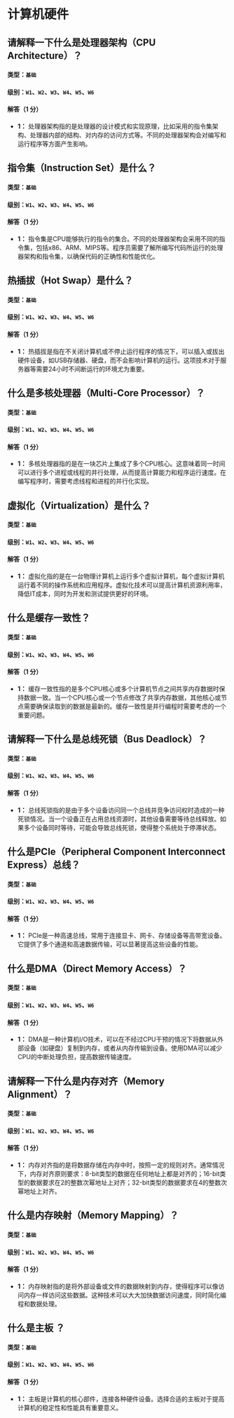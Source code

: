 # 计算机硬件

## 请解释一下什么是处理器架构（CPU Architecture）？

#### 类型：`基础`

#### 级别：`W1`、`W2`、`W3`、`W4`、`W5`、`W6`

#### 解答（1 分）

- **1：** 处理器架构指的是处理器的设计模式和实现原理，比如采用的指令集架构、处理器内部的结构、对内存的访问方式等。不同的处理器架构会对编写和运行程序等方面产生影响。

## 指令集（Instruction Set）是什么？

#### 类型：`基础`

#### 级别：`W1`、`W2`、`W3`、`W4`、`W5`、`W6`

#### 解答（1 分）

- **1：** 指令集是CPU能够执行的指令的集合。不同的处理器架构会采用不同的指令集，包括x86、ARM、MIPS等。程序员需要了解所编写代码所运行的处理器架构和指令集，以确保代码的正确性和性能优化。

## 热插拔（Hot Swap）是什么？

#### 类型：`基础`

#### 级别：`W1`、`W2`、`W3`、`W4`、`W5`、`W6`

#### 解答（1 分）

- **1：** 热插拔是指在不关闭计算机或不停止运行程序的情况下，可以插入或拔出硬件设备，如USB存储器、硬盘，而不会影响计算机的运行。这项技术对于服务器等需要24小时不间断运行的环境尤为重要。

## 什么是多核处理器（Multi-Core Processor）？

#### 类型：`基础`

#### 级别：`W1`、`W2`、`W3`、`W4`、`W5`、`W6`

#### 解答（1 分）

- **1：** 多核处理器指的是在一块芯片上集成了多个CPU核心。这意味着同一时间可以进行多个进程或线程的并行处理，从而提高计算能力和程序运行速度。在编写程序时，需要考虑线程和进程的并行化实现。

## 虚拟化（Virtualization）是什么？

#### 类型：`基础`

#### 级别：`W1`、`W2`、`W3`、`W4`、`W5`、`W6`

#### 解答（1 分）

- **1：** 虚拟化指的是在一台物理计算机上运行多个虚拟计算机，每个虚拟计算机运行着不同的操作系统和应用程序。虚拟化技术可以提高计算机资源利用率，降低IT成本，同时为开发和测试提供更好的环境。

## 什么是缓存一致性？

#### 类型：`基础`

#### 级别：`W1`、`W2`、`W3`、`W4`、`W5`、`W6`

#### 解答（1 分）

- **1：** 缓存一致性指的是多个CPU核心或多个计算机节点之间共享内存数据时保持数据一致。当一个CPU核心或一个节点修改了共享内存数据，其他核心或节点需要确保读取到的数据是最新的。缓存一致性是并行编程时需要考虑的一个重要问题。

## 请解释一下什么是总线死锁（Bus Deadlock）？

#### 类型：`基础`

#### 级别：`W1`、`W2`、`W3`、`W4`、`W5`、`W6`

#### 解答（1 分）

- **1：** 总线死锁指的是由于多个设备访问同一个总线并竞争访问权时造成的一种死锁情况。当一个设备正在占用总线资源时，其他设备需要等待总线释放。如果多个设备同时等待，可能会导致总线死锁，使得整个系统处于停滞状态。

## 什么是PCIe（Peripheral Component Interconnect Express）总线？

#### 类型：`基础`

#### 级别：`W1`、`W2`、`W3`、`W4`、`W5`、`W6`

#### 解答（1 分）

- **1：** PCIe是一种高速总线，常用于连接显卡、网卡、存储设备等高带宽设备。它提供了多个通道和高速数据传输，可以显著提高这些设备的性能。

## 什么是DMA（Direct Memory Access）？

#### 类型：`基础`

#### 级别：`W1`、`W2`、`W3`、`W4`、`W5`、`W6`

#### 解答（1 分）

- **1：** DMA是一种计算机I/O技术，可以在不经过CPU干预的情况下将数据从外部设备（如硬盘）复制到内存，或者从内存传输到设备。使用DMA可以减少CPU的中断处理负担，提高数据传输速度。

## 请解释一下什么是内存对齐（Memory Alignment）？

#### 类型：`基础`

#### 级别：`W1`、`W2`、`W3`、`W4`、`W5`、`W6`

#### 解答（1 分）

- **1：** 内存对齐指的是将数据存储在内存中时，按照一定的规则对齐。通常情况下，内存对齐原则要求：8-bit类型的数据在任何地址上都是对齐的；16-bit类型的数据要求在2的整数次幂地址上对齐；32-bit类型的数据要求在4的整数次幂地址上对齐。

## 什么是内存映射（Memory Mapping）？

#### 类型：`基础`

#### 级别：`W1`、`W2`、`W3`、`W4`、`W5`、`W6`

#### 解答（1 分）

- **1：** 内存映射指的是将外部设备或文件的数据映射到内存，使得程序可以像访问内存一样访问这些数据。这种技术可以大大加快数据访问速度，同时简化编程和数据处理。

## 什么是主板 ？

#### 类型：`基础`

#### 级别：`W1`、`W2`、`W3`、`W4`、`W5`、`W6`

#### 解答（1 分）

- **1：** 主板是计算机的核心部件，连接各种硬件设备。选择合适的主板对于提高计算机的稳定性和性能具有重要意义。
